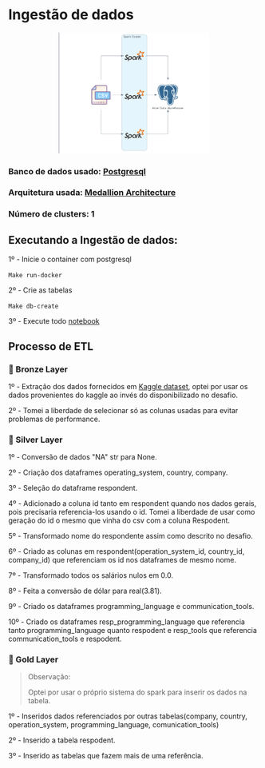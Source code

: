 # Ingestão de dados

<div style="width:60%; margin: auto;">
    <img src="./images/data_ingestion_diagram.png">
</div>

### Banco de dados usado: [Postgresql](https://www.postgresql.org/)

### Arquitetura usada: [Medallion Architecture](https://www.databricks.com/glossary/medallion-architecture)

### Número de clusters: 1

## Executando a Ingestão de dados:

1º - Inicie o container com postgresql

`Make run-docker`

2º - Crie as tabelas

`Make db-create`

3º - Execute todo [notebook](../ame_data_engineer_challenge/data_ingestion.ipynb)

## Processo de ETL

### 🥉 Bronze Layer

1º - Extração dos dados fornecidos em [Kaggle dataset](https://www.kaggle.com/datasets/stackoverflow/stack-overflow-2018-developer-survey?select=survey_results_public.csv), optei por usar os dados provenientes do kaggle ao invés do disponibilizado no desafio.

2º - Tomei a liberdade de selecionar só as colunas usadas para evitar problemas de performance.  

### 🥈 Silver Layer

1º - Conversão de dados "NA" str para None.

2º - Criação dos dataframes operating_system, country, company.

3º - Seleção do dataframe respondent.

4º - Adicionado a coluna id tanto em respondent quando nos dados gerais, pois precisaria referencia-los usando o id. Tomei a liberdade de usar como geração do id o mesmo que vinha do csv com a coluna Respodent.

5º - Transformado nome do respondente assim como descrito no desafio.

6º - Criado as colunas em respondent(operation_system_id, country_id, company_id) que referenciam os id nos dataframes de mesmo nome.

7º - Transformado todos os salários nulos em 0.0.

8º - Feita a conversão de dólar para real(3.81).

9º - Criado os dataframes programming_language e communication_tools.

10º - Criado os dataframes resp_programming_language que referencia tanto programming_language quanto respodent e resp_tools que referencia communication_tools e respodent.

### 🥇 Gold Layer

> Observação:
>
> Optei por usar o próprio sistema do spark para inserir os dados na tabela.

1º - Inseridos dados referenciados por outras tabelas(company, country, operation_system, programming_language, comunication_tools)

2º - Inserido a tabela respodent.

3º - Inserido as tabelas que fazem mais de uma referência.


